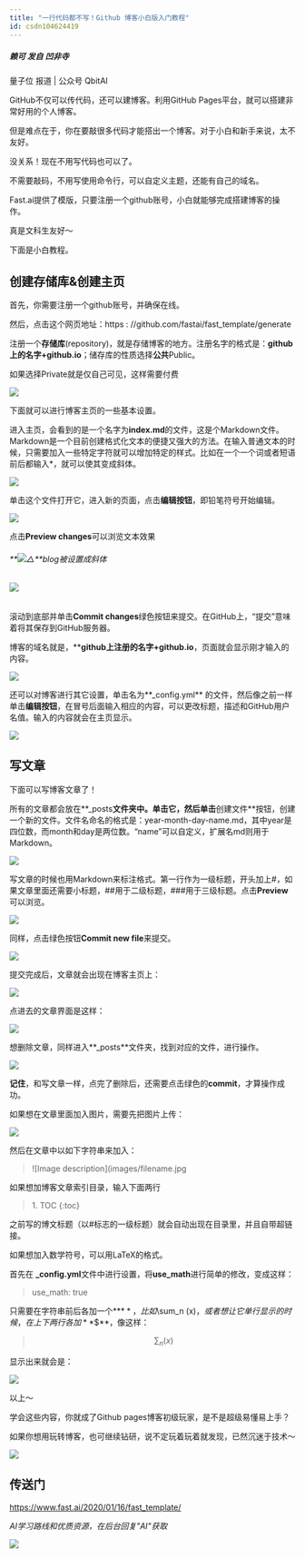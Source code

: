 ```yaml
---
title: "一行代码都不写！Github 博客小白版入门教程"
id: csdn104624419
---
```


##### 赖可 发自 凹非寺
量子位 报道 | 公众号 QbitAI

GitHub不仅可以传代码，还可以建博客。利用GitHub Pages平台，就可以搭建非常好用的个人博客。

但是难点在于，你在要敲很多代码才能搭出一个博客。对于小白和新手来说，太不友好。

没关系！现在不用写代码也可以了。

不需要敲码，不用写使用命令行，可以自定义主题，还能有自己的域名。

Fast.ai提供了模版，只要注册一个github账号，小白就能够完成搭建博客的操作。

真是文科生友好～

下面是小白教程。

## 创建存储库&创建主页

首先，你需要注册一个github账号，并确保在线。

然后，点击这个网页地址：https : //github.com/fastai/fast_template/generate

注册一个**存储库**(repository)，就是存储博客的地方。注册名字的格式是：**github上的名字+github.io**；储存库的性质选择**公共**Public。

如果选择Private就是仅自己可见，这样需要付费

![](../img/604ab2a190def223d0068a61ad6aa98f.png)

下面就可以进行博客主页的一些基本设置。

进入主页，会看到的是一个名字为**index.md**的文件，这是个Markdown文件。Markdown是一个目前创建格式化文本的便捷又强大的方法。在输入普通文本的时候，只需要加入一些特定字符就可以增加特定的样式。比如在一个一个词或者短语前后都输入*，就可以使其变成斜体。

![](../img/37991be1f9a758ad9ef48fc11073a468.png)

单击这个文件打开它，进入新的页面，点击**编辑按钮**，即铅笔符号开始编辑。

![](../img/49e8b8c84f4ac2aca7690b02506cd3fa.png)

点击**Preview changes**可以浏览文本效果

###### **![](../img/652a11040a4b8815acefa570e7097321.png)△**blog被设置成斜体

###### ![](../img/9b2d8db09afddc1f235fb158068a0ac1.png)

滚动到底部并单击**Commit changes**绿色按钮来提交。在GitHub上，“提交”意味着将其保存到GitHub服务器。

博客的域名就是，****github上注册的名字+github.io**，页面就会显示刚才输入的内容。

![](../img/4079f1169fb275b60a22c290029d0bc0.png)

还可以对博客进行其它设置，单击名为**_config.yml** 的文件，然后像之前一样单击**编辑按钮**，在冒号后面输入相应的内容，可以更改标题，描述和GitHub用户名值。输入的内容就会在主页显示。

![](../img/178c54ed9b588e1668adb0b069beab07.png)

## 写文章

下面可以写博客文章了！

所有的文章都会放在**_posts**文件夹中。单击它，然后单击**创建文件**按钮，创建一个新的文件。文件名命名的格式是：year-month-day-name.md，其中year是四位数，而month和day是两位数。“name”可以自定义，扩展名md则用于Markdown。

![](../img/bf855bfb3f4c72ee090f51f4ef3ae6b1.png)

写文章的时候也用Markdown来标注格式。第一行作为一级标题，开头加上#，如果文章里面还需要小标题，##用于二级标题，###用于三级标题。点击**Preview**可以浏览。

![](../img/c940da5b877f217e945f8460ce8a0b21.png)

同样，点击绿色按钮**Commit new file**来提交。

![](../img/51ebc25eba6f621c9ede65a418dd72fa.png)

提交完成后，文章就会出现在博客主页上：

![](../img/0827f3d57d1818987fa6878f378160f5.png)

点进去的文章界面是这样：

![](../img/eea92281977d7369a049e58f2e82b6c1.png)

想删除文章，同样进入**_posts**文件夹，找到对应的文件，进行操作。

![](../img/f932a643b4c758dc584a381880d86f66.png)

**记住**，和写文章一样，点完了删除后，还需要点击绿色的**commit**，才算操作成功。

如果想在文章里面加入图片，需要先把图片上传：

![](../img/76a600a3bf2f02e76c894d8eaa695168.png)

然后在文章中以如下字符串来加入：

> ![Image description](images/filename.jpg

如果想加博客文章索引目录，输入下面两行

> 1\. TOC
> {:toc}

之前写的博文标题（以#标志的一级标题）就会自动出现在目录里，并且自带超链接。

如果想加入数学符号，可以用LaTeX的格式。

首先在 **_config.yml**文件中进行设置，将**use_math**进行简单的修改，变成这样：

> use_math: true

只需要在字符串前后各加一个**$**，比如$\sum_n (x)$，或者想让它单行显示的时候，在上下两行各加**$$**，像这样：

> $$
> \sum_n (x)
> $$

显示出来就会是：

![](../img/846b7e86953936af881fedf6f1ac21c4.png)

以上～

学会这些内容，你就成了Github pages博客初级玩家，是不是超级易懂易上手？

如果你想用玩转博客，也可继续钻研，说不定玩着玩着就发现，已然沉迷于技术～

![](../img/79197d768c57734dcac5d4956a395534.png)

## 传送门

https://www.fast.ai/2020/01/16/fast_template/

*AI学习路线和优质资源，在后台回复"AI"获取*

![](../img/ac1260bd6d55ebcd4401293b8b1ef5ff.png)
